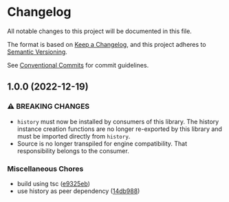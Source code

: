 # Changelog

All notable changes to this project will be documented in this file.

The format is based on [Keep a Changelog](https://keepachangelog.com/en/1.0.0/), and this project
adheres to [Semantic Versioning](https://semver.org/spec/v2.0.0.html).

See [Conventional Commits](https://conventionalcommits.org) for commit guidelines.

## 1.0.0 (2022-12-19)

### ⚠ BREAKING CHANGES

- `history` must now be installed by consumers of this library. The history instance creation
  functions are no longer re-exported by this library and must be imported directly from `history`.
- Source is no longer transpiled for engine compatibility. That responsibility belongs to the
  consumer.

### Miscellaneous Chores

- build using tsc
  ([e9325eb](https://github.com/jneander/activity-routing-history/commit/e9325eb25e9359d04ce0e5870e328650af6414b7))
- use history as peer dependency
  ([14db988](https://github.com/jneander/activity-routing-history/commit/14db988dab020e3b4bd4c475f07d99a998808f9c))
